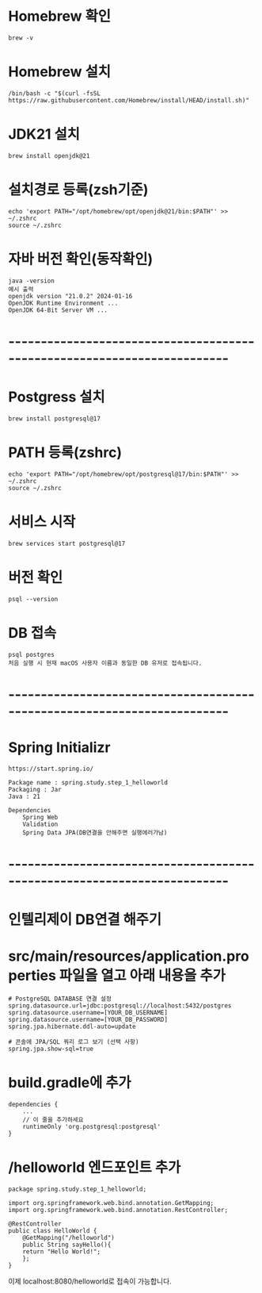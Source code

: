 # Homebrew 확인
    brew -v
# Homebrew 설치
    /bin/bash -c "$(curl -fsSL https://raw.githubusercontent.com/Homebrew/install/HEAD/install.sh)"
# JDK21 설치
    brew install openjdk@21
# 설치경로 등록(zsh기준)
    echo 'export PATH="/opt/homebrew/opt/openjdk@21/bin:$PATH"' >> ~/.zshrc
    source ~/.zshrc

# 자바 버전 확인(동작확인)
    java -version
    예시 출력
    openjdk version "21.0.2" 2024-01-16
    OpenJDK Runtime Environment ...
    OpenJDK 64-Bit Server VM ...
# ------------------------------------------------------------------------
# Postgress 설치
    brew install postgresql@17
# PATH 등록(zshrc)
    echo 'export PATH="/opt/homebrew/opt/postgresql@17/bin:$PATH"' >> ~/.zshrc
    source ~/.zshrc
# 서비스 시작
    brew services start postgresql@17
# 버전 확인
    psql --version

# DB 접속
    psql postgres
    처음 실행 시 현재 macOS 사용자 이름과 동일한 DB 유저로 접속됩니다.
# ------------------------------------------------------------------------
# Spring Initializr
    https://start.spring.io/
    
    Package name : spring.study.step_1_helloworld
    Packaging : Jar
    Java : 21

    Dependencies
        Spring Web
        Validation
        Spring Data JPA(DB연결을 안해주면 실행에러가남)
# ------------------------------------------------------------------------
# 인텔리제이 DB연결 해주기
# src/main/resources/application.properties 파일을 열고 아래 내용을 추가
    # PostgreSQL DATABASE 연결 설정
    spring.datasource.url=jdbc:postgresql://localhost:5432/postgres
    spring.datasource.username=[YOUR_DB_USERNAME]
    spring.datasource.username=[YOUR_DB_PASSWORD]
    spring.jpa.hibernate.ddl-auto=update

    # 콘솔에 JPA/SQL 쿼리 로그 보기 (선택 사항)
    spring.jpa.show-sql=true

# build.gradle에 추가
    dependencies {
	    ...
        // 이 줄을 추가하세요
	    runtimeOnly 'org.postgresql:postgresql'
    }

# /helloworld 엔드포인트 추가
    package spring.study.step_1_helloworld;

    import org.springframework.web.bind.annotation.GetMapping;
    import org.springframework.web.bind.annotation.RestController;

    @RestController
    public class HelloWorld {
        @GetMapping("/helloworld")
        public String sayHello(){
        return "Hello World!";
        };
    }

이제 localhost:8080/helloworld로 접속이 가능합니다.